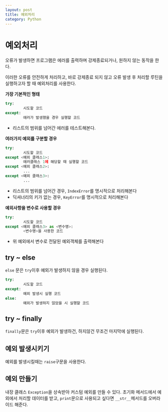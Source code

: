 ```yaml
---
layout: post
title: 예외처리
category: Python
---
```




# 예외처리

오류가 발생하면 프로그램은 에러를 출력하며 강제종료되거나, 원하지 않는 동작을 한다.

이러한 오류를 안전하게 처리하고, 바로 강제종료 되지 않고 오류 발생 후 처리할 루틴을 실행하고자 할 때 예외처리를 사용한다.

**가장 기본적인 형태**

```python
try:
		시도할 코드
except:
		에러가 발생했을 경우 실행할 코드
```

- 리스트의 범위를 넘어간 에러를 테스트해본다.



**여러가지 예외를 구분할 경우**

```python
try:
		시도할 코드
except <예외 클래스1>:
		에러클래스 1에 해당할 때 실행할 코드
except <예외 클래스2>:
		...
except <예외 클래스3>:
		...
```

- 리스트의 범위를 넘어간 경우, ```IndexError```를 명시적으로 처리해본다
- 딕셔너리의 키가 없는 경우, ```KeyError```를 명시적으로 처리해본다



**예외사항을 변수로 사용할 경우**

```python
try:
		시도할 코드
except <예외 클래스3> as <변수명>:
		<변수명>을 사용한 코드
```

- 위 예외에서 변수로 전달된 예외객체를 출력해본다



## try ~ else

```else``` 문은 ```try```이후 예외가 발생하지 않을 경우 실행된다.

```python
try:
		시도할 코드
except:
		예외 발생시 실행 코드
else:
		예외가 발생하지 않았을 시 실행할 코드
```



## try ~ finally

```finally```문은 ```try```이후 예외가 발생하건, 하지않건 무조건 마지막에 실행된다.



## 예외 발생시키기

예외를 발생시킬때는 ```raise```구문을 사용한다.



## 예외 만들기

내장 클래스 ```Exception```을 상속받아 커스텀 예외를 만들 수 있다. 초기화 메서드에서 예외에서 처리할 데이터를 받고, ```print```문으로 사용되고 싶다면 ```__str__```메서드를 오버라이드 해준다.

